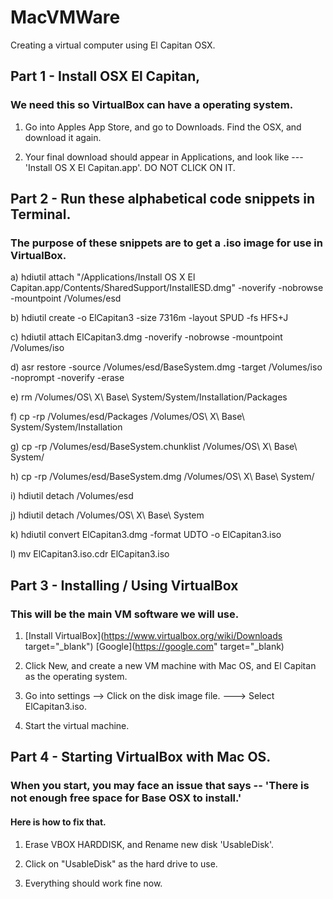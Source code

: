 # MacVMWare
Creating a virtual computer using El Capitan OSX.


## Part 1 - Install OSX El Capitan, 
### We need this so VirtualBox can have a operating system. 


1) Go into Apples App Store, and go to Downloads. Find the OSX, and download it again.

2) Your final download should appear in Applications, and look like --- 'Install OS X El Capitan.app'. DO NOT CLICK ON IT.


## Part 2 - Run these alphabetical code snippets in Terminal. 
### The purpose of these snippets are to get a .iso image for use in VirtualBox. 


a)
hdiutil attach "/Applications/Install OS X El Capitan.app/Contents/SharedSupport/InstallESD.dmg" -noverify -nobrowse -mountpoint /Volumes/esd

b)
hdiutil create -o ElCapitan3 -size 7316m -layout SPUD -fs HFS+J


c)
hdiutil attach ElCapitan3.dmg -noverify -nobrowse -mountpoint /Volumes/iso


d)
asr restore -source /Volumes/esd/BaseSystem.dmg -target /Volumes/iso -noprompt -noverify -erase


e)
rm /Volumes/OS\ X\ Base\ System/System/Installation/Packages


f)
cp -rp /Volumes/esd/Packages /Volumes/OS\ X\ Base\ System/System/Installation


g)
cp -rp /Volumes/esd/BaseSystem.chunklist /Volumes/OS\ X\ Base\ System/


h)
cp -rp /Volumes/esd/BaseSystem.dmg /Volumes/OS\ X\ Base\ System/


i)
hdiutil detach /Volumes/esd


j)
hdiutil detach /Volumes/OS\ X\ Base\ System


k)
hdiutil convert ElCapitan3.dmg -format UDTO -o ElCapitan3.iso


l)
mv ElCapitan3.iso.cdr ElCapitan3.iso

## Part 3 - Installing / Using VirtualBox
### This will be the main VM software we will use. 

1) [Install VirtualBox](https://www.virtualbox.org/wiki/Downloads target="_blank")
[Google](https://google.com" target="_blank)


2) Click New, and create a new VM machine with Mac OS, and El Capitan as the operating system. 

3) Go into settings --> Click on the disk image file. ---> Select ElCapitan3.iso. 

4) Start the virtual machine. 


## Part 4 - Starting VirtualBox with Mac OS. 
### When you start, you may face an issue that says -- 'There is not enough free space for Base OSX to install.'
#### Here is how to fix that. 

1) Erase VBOX HARDDISK, and Rename new disk 'UsableDisk'.

2) Click on "UsableDisk" as the hard drive to use. 

3) Everything should work fine now. 


